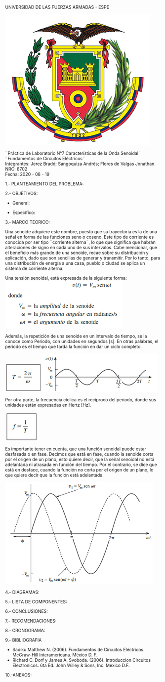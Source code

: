 UNIVERSIDAD DE LAS FUERZAS ARMADAS - ESPE

![](https://github.com/BraddJCJ/Informe5_Jerez_Sangoquiza_Zambrano/blob/master/img/Logo_ESPE.png)

¨Práctica de Laboratorio N°7 Características de la Onda Senoidal¨
¨Fundamentos de Circuitos Eléctricos¨  
Integrantes: Jerez Bradd; Sangoquiza Andrés; Flores de Valgas Jonathan.  
NRC: 8702   
Fecha: 2020 - 08 - 19  

1.- PLANTEAMIENTO DEL PROBLEMA:



2.- OBJETIVOS:

* General: 



* Específico:




3.- MARCO TEORICO:

Una senoide adquiere este nombre, puesto que su trayectoria es la de una señal en forma de las funciones seno o coseno.
Este tipo de corriente es conocida por ser tipo ¨corriente alterna¨, lo que que significa que habrán alteraciones de signo en cada uno de sus intervalos.
Cabe mencionar, que el beneficio más grande de una senoide, recae sobre su distribución y aplicación, dado que son sencillas de generar y transmitir.
Por lo tanto, para una distribución de energía a una casa, pueblo o ciudad se aplica un sistema de corriente alterna.
 
Una tensión senoidal, está expresada de la siguiente forma:
![](https://github.com/BraddJCJ/Informe-7/blob/master/Img/Tension_Senoidal.png)

Además, la repetición de una senoide en un intervalo de tiempo, se la conoce como Período, con unidades en segundos [s]. En otras palabras, el periodo es el tiempo que tarda la función en dar un ciclo completo.

![](https://github.com/BraddJCJ/Informe-7/blob/master/Img/Periodo.png)![](https://github.com/BraddJCJ/Informe-7/blob/master/Img/Graf.Periodo.png)

Por otra parte, la frecuencia cíclica es el recíproco del periodo, donde sus unidades están expresadas en Hertz [Hz].

![](https://github.com/BraddJCJ/Informe-7/blob/master/Img/frecuenciaciclic.png)

Es importante tener en cuenta, que una función senoidal puede estar desfasada o en fase.
Decimos que está en fase, cuando la senoide corta por el origen de un plano, esto quiere decir, que la señal senoidal no está adelantada ni atrasada en función del tiempo.
Por el contrario, se dice que está en desface, cuando la función no corta por el origen de un plano, lo que quiere decir que la función está adelantada.

![](https://github.com/BraddJCJ/Informe-7/blob/master/Img/faseydesface.png)

4.- DIAGRAMAS:



5.- LISTA DE COMPONENTES:


 
6.- CONCLUSIONES:



7.- RECOMENDACIONES:



8.- CRONOGRAMA:

 
9.- BIBLIOGRAFIA
 
- Sadiku Matthew N. (2006). Fundamentos de Circuitos Eléctricos. McGraw-Hill Interamericana. México D. F.
-  Richard C. Dorf y James A. Svoboda. (2006). Introduccion Circuitos Electronicos. 6ta Ed. John Willey & Sons, Inc. Mexico D.F.


 10.-ANEXOS:
 
 
